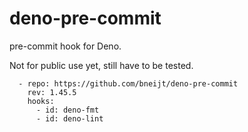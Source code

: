 # deno-pre-commit

pre-commit hook for Deno.

Not for public use yet, still have to be tested.

```
  - repo: https://github.com/bneijt/deno-pre-commit
    rev: 1.45.5
    hooks:
      - id: deno-fmt
      - id: deno-lint
```
